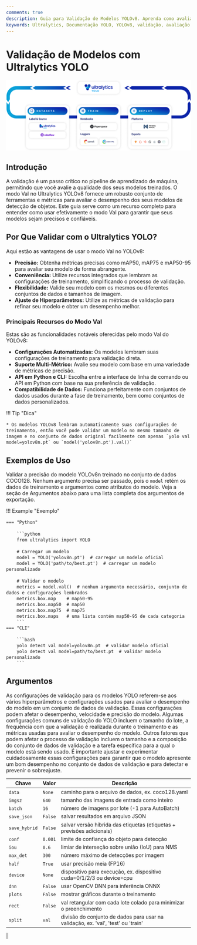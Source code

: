 ```yaml
---
comments: true
description: Guia para Validação de Modelos YOLOv8. Aprenda como avaliar o desempenho dos seus modelos YOLO utilizando configurações e métricas de validação com exemplos em Python e CLI.
keywords: Ultralytics, Documentação YOLO, YOLOv8, validação, avaliação de modelo, hiperparâmetros, precisão, métricas, Python, CLI
---
```


# Validação de Modelos com Ultralytics YOLO

<img width="1024" src="https://github.com/ultralytics/assets/raw/main/yolov8/banner-integrations.png" alt="Ecossistema e integrações do Ultralytics YOLO">

## Introdução

A validação é um passo crítico no pipeline de aprendizado de máquina, permitindo que você avalie a qualidade dos seus modelos treinados. O modo Val no Ultralytics YOLOv8 fornece um robusto conjunto de ferramentas e métricas para avaliar o desempenho dos seus modelos de detecção de objetos. Este guia serve como um recurso completo para entender como usar efetivamente o modo Val para garantir que seus modelos sejam precisos e confiáveis.

## Por Que Validar com o Ultralytics YOLO?

Aqui estão as vantagens de usar o modo Val no YOLOv8:

- **Precisão:** Obtenha métricas precisas como mAP50, mAP75 e mAP50-95 para avaliar seu modelo de forma abrangente.
- **Conveniência:** Utilize recursos integrados que lembram as configurações de treinamento, simplificando o processo de validação.
- **Flexibilidade:** Valide seu modelo com os mesmos ou diferentes conjuntos de dados e tamanhos de imagem.
- **Ajuste de Hiperparâmetros:** Utilize as métricas de validação para refinar seu modelo e obter um desempenho melhor.

### Principais Recursos do Modo Val

Estas são as funcionalidades notáveis oferecidas pelo modo Val do YOLOv8:

- **Configurações Automatizadas:** Os modelos lembram suas configurações de treinamento para validação direta.
- **Suporte Multi-Métrico:** Avalie seu modelo com base em uma variedade de métricas de precisão.
- **API em Python e CLI:** Escolha entre a interface de linha de comando ou API em Python com base na sua preferência de validação.
- **Compatibilidade de Dados:** Funciona perfeitamente com conjuntos de dados usados durante a fase de treinamento, bem como conjuntos de dados personalizados.

!!! Tip "Dica"

    * Os modelos YOLOv8 lembram automaticamente suas configurações de treinamento, então você pode validar um modelo no mesmo tamanho de imagem e no conjunto de dados original facilmente com apenas `yolo val model=yolov8n.pt` ou `model('yolov8n.pt').val()`

## Exemplos de Uso

Validar a precisão do modelo YOLOv8n treinado no conjunto de dados COCO128. Nenhum argumento precisa ser passado, pois o `model` retém os dados de treinamento e argumentos como atributos do modelo. Veja a seção de Argumentos abaixo para uma lista completa dos argumentos de exportação.

!!! Example "Exemplo"

    === "Python"

        ```python
        from ultralytics import YOLO

        # Carregar um modelo
        model = YOLO('yolov8n.pt')  # carregar um modelo oficial
        model = YOLO('path/to/best.pt')  # carregar um modelo personalizado

        # Validar o modelo
        metrics = model.val()  # nenhum argumento necessário, conjunto de dados e configurações lembrados
        metrics.box.map    # map50-95
        metrics.box.map50  # map50
        metrics.box.map75  # map75
        metrics.box.maps   # uma lista contém map50-95 de cada categoria
        ```
    === "CLI"

        ```bash
        yolo detect val model=yolov8n.pt  # validar modelo oficial
        yolo detect val model=path/to/best.pt  # validar modelo personalizado
        ```

## Argumentos

As configurações de validação para os modelos YOLO referem-se aos vários hiperparâmetros e configurações usados para avaliar o desempenho do modelo em um conjunto de dados de validação. Essas configurações podem afetar o desempenho, velocidade e precisão do modelo. Algumas configurações comuns de validação do YOLO incluem o tamanho do lote, a frequência com que a validação é realizada durante o treinamento e as métricas usadas para avaliar o desempenho do modelo. Outros fatores que podem afetar o processo de validação incluem o tamanho e a composição do conjunto de dados de validação e a tarefa específica para a qual o modelo está sendo usado. É importante ajustar e experimentar cuidadosamente essas configurações para garantir que o modelo apresente um bom desempenho no conjunto de dados de validação e para detectar e prevenir o sobreajuste.

| Chave         | Valor   | Descrição                                                                         |
|---------------|---------|-----------------------------------------------------------------------------------|
| `data`        | `None`  | caminho para o arquivo de dados, ex. coco128.yaml                                 |
| `imgsz`       | `640`   | tamanho das imagens de entrada como inteiro                                       |
| `batch`       | `16`    | número de imagens por lote (-1 para AutoBatch)                                    |
| `save_json`   | `False` | salvar resultados em arquivo JSON                                                 |
| `save_hybrid` | `False` | salvar versão híbrida das etiquetas (etiquetas + previsões adicionais)            |
| `conf`        | `0.001` | limite de confiança do objeto para detecção                                       |
| `iou`         | `0.6`   | limiar de interseção sobre união (IoU) para NMS                                   |
| `max_det`     | `300`   | número máximo de detecções por imagem                                             |
| `half`        | `True`  | usar precisão meia (FP16)                                                         |
| `device`      | `None`  | dispositivo para execução, ex. dispositivo cuda=0/1/2/3 ou device=cpu             |
| `dnn`         | `False` | usar OpenCV DNN para inferência ONNX                                              |
| `plots`       | `False` | mostrar gráficos durante o treinamento                                            |
| `rect`        | `False` | val retangular com cada lote colado para minimizar o preenchimento                |
| `split`       | `val`   | divisão do conjunto de dados para usar na validação, ex. 'val', 'test' ou 'train' |
|
